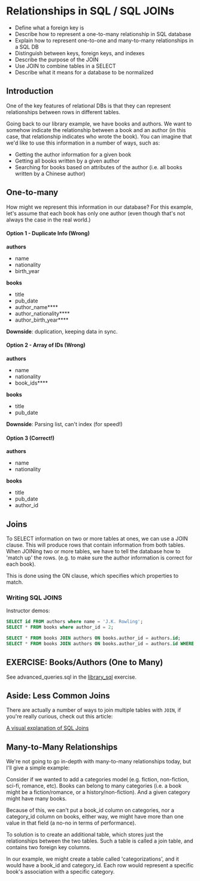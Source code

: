 # Relationships in SQL / SQL JOINs

- Define what a foreign key is
- Describe how to represent a one-to-many relationship in SQL database
- Explain how to represent one-to-one and many-to-many relationships in a SQL DB
- Distinguish between keys, foreign keys, and indexes
- Describe the purpose of the JOIN
- Use JOIN to combine tables in a SELECT
- Describe what it means for a database to be normalized

## Introduction

One of the key features of relational DBs is that they can represent relationships between rows in
different tables.

Going back to our library example, we have books and authors. We want to somehow
indicate the relationship between a book and an author (in this case, that
relationship indicates who wrote the book). You can imagine that we'd like to
use this information in a number of ways, such as:

* Getting the author information for a given book
* Getting all books written by a given author
* Searching for books based on attributes of the author (i.e. all books written by a Chinese author)

## One-to-many

How might we represent this information in our database? For this example,
let's assume that each book has only one author (even though that's not always
the case in the real world.)

#### Option 1 - Duplicate Info (Wrong)

**authors**
- name
- nationality
- birth_year

**books**
- title
- pub_date
- author_name****
- author_nationality****
- author_birth_year****

**Downside**: duplication, keeping data in sync.

#### Option 2 - Array of IDs (Wrong)

**authors**
- name
- nationality
- book_ids****

**books**
- title
- pub_date

**Downside**: Parsing list, can't index (for speed!)

#### Option 3 (Correct!)

**authors**
- name
- nationality

**books**
- title
- pub_date
- author_id


## Joins

To SELECT information on two or more tables at ones, we can use a JOIN clause.
This will produce rows that contain information from both tables. When JOINing
two or more tables, we have to tell the database how to 'match up' the rows.
(e.g. to make sure the author information is correct for each book).

This is done using the ON clause, which specifies which properties to match.

### Writing SQL JOINS

Instructor demos:
```sql
SELECT id FROM authors where name = 'J.K. Rowling';
SELECT * FROM books where author_id = 2;

SELECT * FROM books JOIN authors ON books.author_id = authors.id;
SELECT * FROM books JOIN authors ON books.author_id = authors.id WHERE authors.nationality = 'United States of America';
```

## EXERCISE: Books/Authors (One to Many)

See advanced_queries.sql in the [library_sql](https://github.com/ga-dc/library_sql)
exercise.

## Aside: Less Common Joins

There are actually a number of ways to join multiple tables with `JOIN`, if
you're really curious, check out this article:

[A visual explanation of SQL Joins](http://blog.codinghorror.com/a-visual-explanation-of-sql-joins/)


## Many-to-Many Relationships

We're not going to go in-depth with many-to-many relationships today, but I'll
give a simple example:

Consider if we wanted to add a categories model (e.g. fiction, non-fiction,
sci-fi, romance, etc). Books can belong to many categories (i.e. a book might be
a fiction/romance, or a history/non-fiction). And a given category might have
many books.

Because of this, we can't put a book_id column on categories, nor a category_id
column on books, either way, we might have more than one value in that field
(a no-no in terms of performance).

To solution is to create an additional table, which stores just the
relationships between the two tables. Such a table is called a join table, and
contains two foreign key columns.

In our example, we might create a table called 'categorizations', and it would
have a book_id and category_id. Each row would represent a specific book's
association with a specific category.
